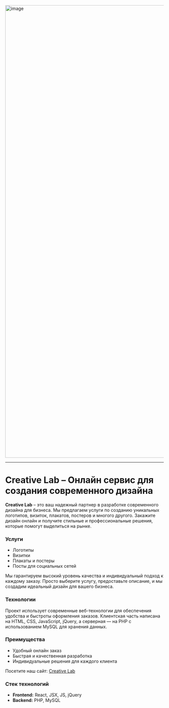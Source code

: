 <img width="1440" alt="image" src="https://github.com/user-attachments/assets/382b7a10-f9ec-447b-8923-a77ff824d0a6" />
<br/>
<hr>

# Creative Lab – Онлайн сервис для создания современного дизайна

**Creative Lab** – это ваш надежный партнер в разработке современного дизайна для бизнеса. Мы предлагаем услуги по созданию уникальных логотипов, визиток, плакатов, постеров и многого другого. Закажите дизайн онлайн и получите стильные и профессиональные решения, которые помогут выделиться на рынке.<br/>

### Услуги
- Логотипы<br/>
- Визитки<br/>
- Плакаты и постеры<br/>
- Посты для социальных сетей<br/>

Мы гарантируем высокий уровень качества и индивидуальный подход к каждому заказу. Просто выберите услугу, предоставьте описание, и мы создадим идеальный дизайн для вашего бизнеса.<br/>

### Технологии
Проект использует современные веб-технологии для обеспечения удобства и быстроты оформления заказов. Клиентская часть написана на HTML, CSS, JavaScript, jQuery, а серверная — на PHP с использованием MySQL для хранения данных.<br/>

### Преимущества
- Удобный онлайн заказ<br/>
- Быстрая и качественная разработка<br/>
- Индивидуальные решения для каждого клиента<br/>

Посетите наш сайт: [Creative Lab](https://marzancreativelab.ru/)<br/>

### Стек технологий
- **Frontend:** React, JSX, JS, jQuery<br/>
- **Backend:** PHP, MySQL<br/>
